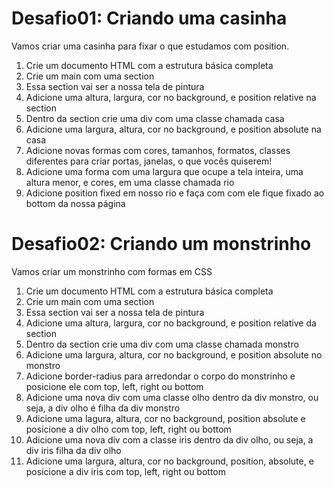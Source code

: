 <!-- Aula 13 - Posicionamento de elementos com CSS -->

# Desafio01: Criando uma casinha
Vamos criar uma casinha para fixar o que estudamos com position.

1. Crie um documento HTML com a estrutura básica completa
2. Crie um main com uma section
3. Essa section vai ser a nossa tela de pintura
4. Adicione uma altura, largura, cor no background, e position relative na section
5. Dentro da section crie uma div com uma classe chamada casa
6. Adicione uma largura, altura, cor no background, e position absolute na casa
7. Adicione novas formas com cores, tamanhos, formatos, classes diferentes para criar portas, janelas, o que vocês quiserem!
8. Adicione uma forma com uma largura que ocupe a tela inteira, uma altura menor, e cores, em uma classe chamada rio
9. Adicione position fixed em nosso rio e faça com com ele fique fixado ao bottom da nossa página

# Desafio02: Criando um monstrinho
Vamos criar um monstrinho com formas em CSS

1. Crie um documento HTML com a estrutura básica completa
2. Crie um main com uma section
3. Essa section vai ser a nossa tela de pintura
4. Adicione uma altura, largura, cor no background, e position relative da section
5. Dentro da section crie uma div com uma classe chamada monstro
6. Adicione uma largura, altura, cor no background, e position absolute no monstro
7. Adicione border-radius para arredondar o corpo do monstrinho e posicione ele com top, left, right ou bottom
8. Adicione uma nova div com uma classe olho dentro da div monstro, ou seja, a div olho é filha da div monstro
9. Adicione uma lagura, altura, cor no background, position absolute e posicione a div olho com top, left, right ou bottom
10. Adicione uma nova div com a classe iris dentro da div olho, ou seja, a div iris  filha da div olho
11. Adicione uma largura, altura, cor no background, position, absolute, e posicione a div iris com top, left, right ou bottom